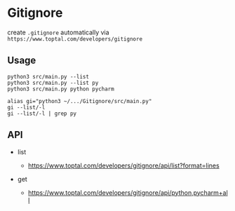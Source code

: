 # Gitignore

create `.gitignore` automatically via `https://www.toptal.com/developers/gitignore`

## Usage

```shell
python3 src/main.py --list
python3 src/main.py --list py
python3 src/main.py python pycharm

alias gi="python3 ~/.../Gitignore/src/main.py"
gi --list/-l
gi --list/-l | grep py
```

## API

- list

  - https://www.toptal.com/developers/gitignore/api/list?format=lines

- get
  - https://www.toptal.com/developers/gitignore/api/python,pycharm+all
